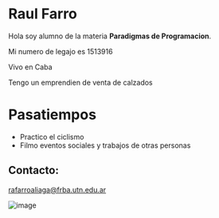 # Raul Farro

Hola soy alumno de la materia **Paradigmas de Programacion**.

Mi numero de legajo es 1513916

Vivo en Caba

Tengo un emprendien de venta de calzados 

# Pasatiempos

- Practico el ciclismo
- Filmo eventos sociales y trabajos de otras personas

## Contacto:

rafarroaliaga@frba.utn.edu.ar 


![image](https://user-images.githubusercontent.com/82231039/114448772-59e72c00-9baa-11eb-808e-748e150026c2.png)
